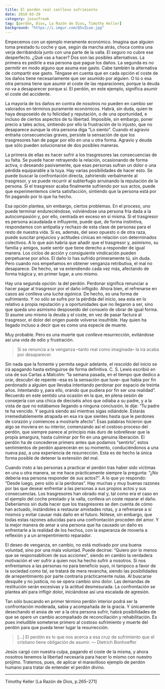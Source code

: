 ```yaml
---
title: El perdón real conlleva sufrimiento
date: 2018-03-29
category: jesusfreak
tag: [perdón, Dios, La Razón de Dios, Timothy Keller]
background: "https://i.imgur.com/Q5vZLoe.jpg"
---
```


Empecemos con un ejemplo meramente económico. Imagina que alguien toma prestado tu coche y que, según da marcha atrás, choca contra una verja derribándola junto con una parte de la valla. El seguro no cubre ese desperfecto. ¿Qué vas a hacer? Dos son las posibles alternativas. La primera es pedirle a esa persona que pague los daños. La segunda es no permitir en modo alguno que asuma ese gasto. Cabe también la alternativa de compartir ese gasto. Téngase en cuenta que en cada opción el coste de los daños tiene necesariamente que ser asumido por alguien. O tú o esa otra persona tiene que asumir el coste de las reparaciones, porque la deuda no va a desaparecer porque sí. El perdón, en este ejemplo,
significa asumir el coste del accidente.

La mayoría de los daños en contra de nosotros no pueden en cambio ser valorados en términos puramente económicos. Habrá, sin duda, quien te haya desposeído de tu felicidad y reputación, o de una oportunidad, e incluso de ciertos aspectos de tu libertad. Imposible, sin embargo, poner precio a tales actos, sintiendo por ello la frustración de lo injusto, que no desaparece aunque la otra persona diga “Lo siento”. Cuando el agravio entraña consecuencias graves, persiste la sensación de que los trasgresores han de pagar por ello en una u otra forma. Agravio y deuda que sólo pueden solucionarse de dos posibles maneras.

La primera de ellas es hacer sufrir a los trasgresores las consecuencias de su falta. Se puede hacer retrayendo la relación, ocasionando de forma activa, o deseando pasivamente, que esas personas sufran un dolor o una pérdida equiparable a la tuya. Hay varias posibilidades de hacer esto. Se puede buscar la confrontación directa, zahiriendo verbalmente al trasgresor, y se puede recurrir al subterfugio arruinando la reputación de la
persona. Si el trasgresor acaba finalmente sufriendo por sus actos, puede que experimentemos cierta satisfacción, sintiendo que la persona está por fin pagando por lo que ha hecho.

Esa opción plantea, sin embargo, ciertos problemas. En el proceso, uno puede terminar endureciéndose, volviéndose una persona fría dada a la autocompasión y, por ello, centrada en exceso en sí misma. Si el trasgresor es persona acaudalada e influyente, puede que, de forma instintiva, respondamos con antipatía y rechazo de esta clase de personas para el resto de nuestra vida. Si es, además, del sexo opuesto o de otra raza, puede suscitar prejuicios y actitudes cínicas en relación con determinados colectivos. A lo que aún habría que añadir que el trasgresor y, asimismo, su familia y amigos, suele sentir que tiene derecho a responder de igual manera. Los ciclos de acción y consiguiente vindicación pueden perpetuarse por años. El daño lo has sufrido primeramente tú, sin duda. Pero cuando nos empeñamos en obtener venganza retributiva, el mal no desaparece. De hecho, se va extendiendo cada vez más, afectando de forma trágica y, en primer lugar, a uno mismo.

Hay una segunda opción: la del perdón. Perdonar significa renunciar a hacer pagar al trasgresor por el daño infligido. Ahora bien, el refrenarse en casos así conlleva una _lucha agónica_. De hecho, es una forma de sufrimiento. Y no sólo se sufre por la pérdida del inicio, sea esta en lo relativo a propia reputación y a oportunidades que no llegaron a ser, sino que queda uno asimismo desposeído del consuelo de obrar de igual forma. Si asume uno mismo la deuda y el coste, en vez de pasar factura al trasgresor, el dolor del origen puede volverse insufrible. Hay quien ha llegado incluso a decir que es como una especie de muerte.

Muy probable. Pero es una muerte que _conlleva_ resurrección, evitándose así una vida de odio y frustración.

> Si se renuncia a la venganza –tanto real como imaginada– la ira acaba por desaparecer.

Sin nada que la fomente y permita seguir adelante, el rescoldo del inicio se irá apagando hasta extinguirse de forma definitiva. C. S. Lewis escribió en una de sus Cartas a Malcolm: “la semana pasada, en el tiempo que dedico a orar, descubrí de repente –esa es la sensación que tuve– que había por fin perdonado a alguien que llevaba intentando perdonar por espacio de treinta años. Intentando y, para ello, orando que pudiera por fin ser una realidad”. Recuerdo en este sentido una ocasión en la que, en plena sesión de consejería con una chica de dieciséis años que odiaba a su padre, y a la vista de que no estábamos llegando a ninguna conclusión, le dije: “Tu padre te ha vencido. Y seguirá siendo así mientras sigas odiándole. Estarás irremediablemente atrapada en esa ira que sientes hasta que le perdones de corazón y comiences a mostrarle afecto”. Esas palabras hicieron que algo se moviera en su interior, comenzando así el costoso proceso del perdón, que siempre parece al principio más duro de sobrellevar que la propia amargura, hasta culminar por fin en una genuina liberación. El perdón ha de concederse primero antes que podamos “sentirlo”, estos sentimientos de perdón aparecerán en su momento, conduciéndonos a una nueva paz, a una experiencia de resurrección. Esta es de hecho la única forma posible de detener la extensión del mal.

Cuando insto a las personas a practicar el perdón tras haber sido víctimas en una u otra manera, se me hace prácticamente siempre la pregunta: “¿No debería esa persona responder de sus actos?”. A lo que yo respondo: “Desde luego, pero sólo si la perdonas”. Hay muchas y muy buenas razones por las que desear enfrentar a las personas a sus propios actos y sus consecuencias. Los trasgresores han obrado mal y, tal como era el caso en el ejemplo del coche prestado y la valla, conlleva un coste reparar el daño. Deberíamos sin duda hacer que los trasgresores se den cuenta de cómo han actuado, instándoles a restaurar amistades rotas, y a refrenarse a sí mismos y evitar causar más daño en el futuro. Nótese, sin embargo, que todas estas razones aducidas para una confrontación proceden del amor. Y la mejor manera de amar a una persona que ha causado un daño es enfrentarle a la realidad de los hechos, con la esperanza de moverla a reflexión y a un arrepentimiento reparador.

El deseo de venganza, en cambio, no está motivado por una buena voluntad, sino por una mala voluntad. Puede decirse: “Quiero por lo menos que se responsabilicen de sus acciones”, siendo en cambio la verdadera motivación el ver sufrir a quien nos ha hecho sufrir a nosotros. Si nos enfrentamos a las personas no para beneficio suyo, ni tampoco a favor de la sociedad como tal, se tratará de mera revancha, siendo las posibilidades de arrepentimiento por parte contraria prácticamente nulas. Al buscarse desquite y no justicia, no se opera cambio sino dolor. Las demandas de restitución serán excesivas y la actitud desmesurada. La confrontación se plantea ahí para infligir dolor, iniciándose así una escalada de agresión.

Tan sólo buscando en primer término perdón interior podrá ser la confrontación moderada, sabia y acompañada de la gracia. Y únicamente desechando el ansia de ver a la otra persona sufrir, habrá posibilidades de que se opere un cambio acompañado de reconciliación y rehabilitación. Es pues ineludible someterse primero al costoso sufrimiento y muerte del perdón para que pueda tener lugar la resurrección.

> [...] El perdón es lo que nos acerca a esa cruz de sufrimiento que el cristiano tiene obligación de asumir. — Dietrich Bonhoeffer

Jesús cargó con nuestra culpa, pagando el coste de la misma, y ahora nosotros tenemos la libertad necesaria para hacer lo mismo con nuestro prójimo. Tratemos, pues, de aplicar el maravilloso ejemplo de perdón humano para tratar de entender el perdón divino.

---

Timothy Keller [La Razón de Dios, p.265–271]
